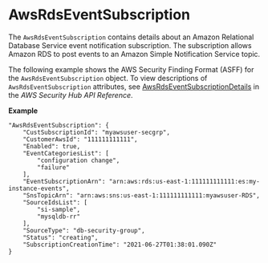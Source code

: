 # AwsRdsEventSubscription<a name="asff-resourcedetails-awsrdseventsubscription"></a>

The `AwsRdsEventSubscription` contains details about an Amazon Relational Database Service event notification subscription\. The subscription allows Amazon RDS to post events to an Amazon Simple Notification Service topic\.

The following example shows the AWS Security Finding Format \(ASFF\) for the `AwsRdsEventSubscription` object\. To view descriptions of `AwsRdsEventSubscription` attributes, see [AwsRdsEventSubscriptionDetails](https://docs.aws.amazon.com/securityhub/1.0/APIReference/API_AwsRdsEventSubscriptionDetails.html) in the *AWS Security Hub API Reference*\.

**Example**

```
"AwsRdsEventSubscription": {
    "CustSubscriptionId": "myawsuser-secgrp",
    "CustomerAwsId": "111111111111",
    "Enabled": true,
    "EventCategoriesList": [
        "configuration change",
        "failure"
    ],
    "EventSubscriptionArn": "arn:aws:rds:us-east-1:111111111111:es:my-instance-events",
    "SnsTopicArn": "arn:aws:sns:us-east-1:111111111111:myawsuser-RDS",
    "SourceIdsList": [
        "si-sample",
        "mysqldb-rr"
    ],
    "SourceType": "db-security-group",
    "Status": "creating",
    "SubscriptionCreationTime": "2021-06-27T01:38:01.090Z"
}
```